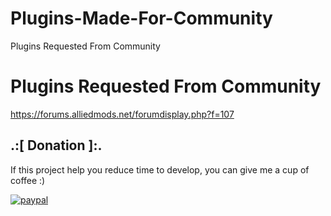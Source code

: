 # Plugins-Made-For-Community
Plugins Requested From Community



# Plugins Requested From Community
https://forums.alliedmods.net/forumdisplay.php?f=107

## .:[ Donation ]:.

If this project help you reduce time to develop, you can give me a cup of coffee :)

[![paypal](https://www.paypalobjects.com/en_US/i/btn/btn_donateCC_LG.gif)](https://paypal.me/oQYh)

